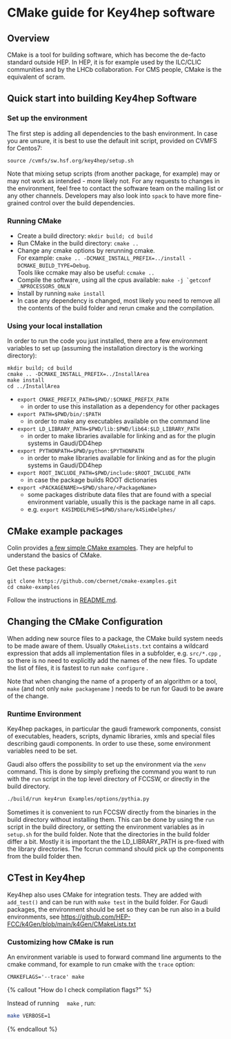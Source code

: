 # CMake guide for Key4hep software

## Overview

CMake is a tool for building software, which has become the de-facto
standard outside HEP. In HEP, it is for example used by the ILC/CLIC
communities and by the LHCb collaboration. For CMS people, CMake is the
equivalent of scram.

## Quick start into building Key4hep Software

### Set up the environment

The first step is adding all dependencies to the bash environment. 
In case you are unsure, it is best to use the default init script, provided on CVMFS for Centos7:

```
source /cvmfs/sw.hsf.org/key4hep/setup.sh
```

Note that mixing setup scripts (from another package, for example) may or may not work as intended - more likely not.
For any requests to changes in the environment, feel free to contact the software team on the mailing list or any other channels.
Developers may also look into `spack` to have more fine-grained control over the build dependencies.


### Running CMake

* Create a build directory: `mkdir build; cd build`
* Run CMake in the build directory: `cmake .. `
* Change any cmake options by rerunning cmake.\
  For example: `cmake .. -DCMAKE_INSTALL_PREFIX=../install -DCMAKE_BUILD_TYPE=Debug`.\
  Tools like ccmake may also be useful: `ccmake ..`
* Compile the software, using all the cpus available:    ```make -j `getconf _NPROCESSORS_ONLN` ```  
* Install by running `make install`
* In case any dependency is changed, most likely you need to remove all the contents of the build folder and rerun cmake and the compilation.

### Using your local installation

In order to run the code you just installed, there are a few environment variables to set up (assuming the installation directory is the working directory):

```
mkdir build; cd build
cmake .. -DCMAKE_INSTALL_PREFIX=../InstallArea
make install
cd ../InstallArea
```

* `export CMAKE_PREFIX_PATH=$PWD/:$CMAKE_PREFIX_PATH`
  - in order to use this installation as a dependency for other packages
* `export PATH=$PWD/bin/:$PATH`
  - in order to make any executables available on the command line
* `export LD_LIBRARY_PATH=$PWD/lib:$PWD/lib64:$LD_LIBRARY_PATH`
  - in order to make libraries available for linking and as for the plugin systems in Gaudi/DD4hep
* `export PYTHONPATH=$PWD/python:$PYTHONPATH`
  - in order to make libraries available for linking and as for the plugin systems in Gaudi/DD4hep
* `export ROOT_INCLUDE_PATH=$PWD/include:$ROOT_INCLUDE_PATH`
  - in case the package builds ROOT dictionaries
* `export <PACKAGENAME>=$PWD/share/<PackageName>`
  - some packages distribute data files that are found with a special environment variable, usually this is the package name in all caps.
  - e.g. `export K4SIMDELPHES=$PWD/share/k4SimDelphes/`

## CMake example packages

Colin provides [a few simple CMake
examples](https://github.com/cbernet/cmake-examples). They are helpful to understand the basics of
CMake.

Get these packages:

    git clone https://github.com/cbernet/cmake-examples.git
    cd cmake-examples

Follow the instructions in
[README.md](https://github.com/cbernet/cmake-examples/blob/master/README.md).

## Changing the CMake Configuration


When adding new source files to a package, the CMake build system needs
to be made aware of them. Usually `CMakeLists.txt` contains a wildcard
expression that adds all implementation files in a subfolder, e.g.
`src/*.cpp` , so there is no need to explicitly add the names of the
new files. To update the list of files, it is fastest to run
`make configure` .

Note that when changing the name of a property of an algorithm or a
tool, `make` (and not only `make packagename` ) needs to be run for
Gaudi to be aware of the change.


### Runtime Environment

Key4hep packages, in particular the gaudi framework components, consist of executables, headers, scripts, dynamic libraries, xmls  and special files describing gaudi components.
In order to use these, some environment variables need to be set.

Gaudi also offers the possibility to set up the environment via the `xenv` command. This is done by simply prefixing the command you want to run with the `run` script in the top level directory of FCCSW, or directly in the build directory.

```bash
./build/run key4run Examples/options/pythia.py
```

Sometimes it is convenient to run FCCSW directly from the binaries in the build directory without installing them.
This can be done by using the `run` script in the build directory, or setting the environment variables as in `setup.sh` for the build folder.
Note that the directories in the  build folder differ a bit. Mostly it is important the the LD_LIBRARY_PATH is pre-fixed with the library directories. The fccrun command should pick up the components from the build folder then.



## CTest in Key4hep

Key4hep also uses CMake for integration tests.
They are added with `add_test()` and can be run with `make test` in the build folder. For Gaudi packages, the environment should be set so they can be run also in a build environments, see https://github.com/HEP-FCC/k4Gen/blob/main/k4Gen/CMakeLists.txt 



### Customizing how CMake is run

An environment variable is used to forward command line arguments to the cmake command, for example to run cmake with the `trace` option:

```
CMAKEFLAGS='--trace' make
```

{% callout "How do I check compilation flags?" %}

Instead of running `  make` , run:

 ```bash
 make VERBOSE=1 
 ```

{% endcallout %}
